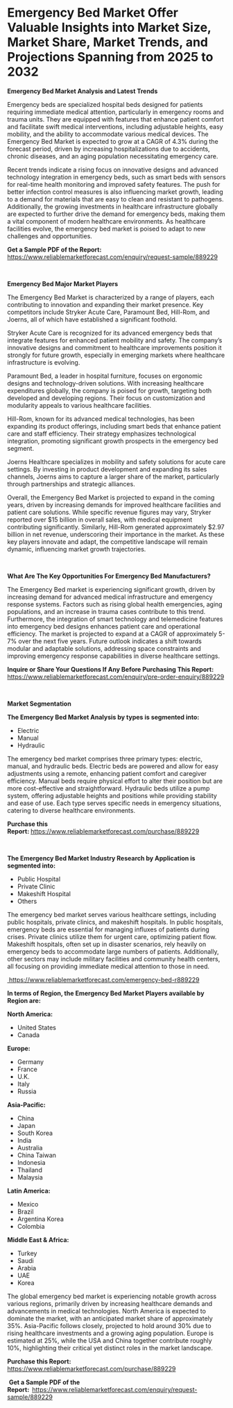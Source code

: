 <p><h1>Emergency Bed Market Offer Valuable Insights into Market Size, Market Share, Market Trends, and Projections Spanning from 2025 to 2032</h1></p><p><strong>Emergency Bed Market Analysis and Latest Trends</strong></p>
<p><p>Emergency beds are specialized hospital beds designed for patients requiring immediate medical attention, particularly in emergency rooms and trauma units. They are equipped with features that enhance patient comfort and facilitate swift medical interventions, including adjustable heights, easy mobility, and the ability to accommodate various medical devices. The Emergency Bed Market is expected to grow at a CAGR of 4.3% during the forecast period, driven by increasing hospitalizations due to accidents, chronic diseases, and an aging population necessitating emergency care.</p><p>Recent trends indicate a rising focus on innovative designs and advanced technology integration in emergency beds, such as smart beds with sensors for real-time health monitoring and improved safety features. The push for better infection control measures is also influencing market growth, leading to a demand for materials that are easy to clean and resistant to pathogens. Additionally, the growing investments in healthcare infrastructure globally are expected to further drive the demand for emergency beds, making them a vital component of modern healthcare environments. As healthcare facilities evolve, the emergency bed market is poised to adapt to new challenges and opportunities.</p></p>
<p><strong>Get a Sample PDF of the Report:&nbsp;</strong> <a href="https://www.reliablemarketforecast.com/enquiry/request-sample/889229?utm_campaign=3078&utm_medium=2&utm_source=Github&utm_content=ia&utm_term=13042025&utm_id=emergency-bed">https://www.reliablemarketforecast.com/enquiry/request-sample/889229</a></p>
<p>&nbsp;</p>
<p><strong>Emergency Bed Major Market Players</strong></p>
<p><p>The Emergency Bed Market is characterized by a range of players, each contributing to innovation and expanding their market presence. Key competitors include Stryker Acute Care, Paramount Bed, Hill-Rom, and Joerns, all of which have established a significant foothold.</p><p>Stryker Acute Care is recognized for its advanced emergency beds that integrate features for enhanced patient mobility and safety. The company’s innovative designs and commitment to healthcare improvements position it strongly for future growth, especially in emerging markets where healthcare infrastructure is evolving.</p><p>Paramount Bed, a leader in hospital furniture, focuses on ergonomic designs and technology-driven solutions. With increasing healthcare expenditures globally, the company is poised for growth, targeting both developed and developing regions. Their focus on customization and modularity appeals to various healthcare facilities.</p><p>Hill-Rom, known for its advanced medical technologies, has been expanding its product offerings, including smart beds that enhance patient care and staff efficiency. Their strategy emphasizes technological integration, promoting significant growth prospects in the emergency bed segment.</p><p>Joerns Healthcare specializes in mobility and safety solutions for acute care settings. By investing in product development and expanding its sales channels, Joerns aims to capture a larger share of the market, particularly through partnerships and strategic alliances.</p><p>Overall, the Emergency Bed Market is projected to expand in the coming years, driven by increasing demands for improved healthcare facilities and patient care solutions. While specific revenue figures may vary, Stryker reported over $15 billion in overall sales, with medical equipment contributing significantly. Similarly, Hill-Rom generated approximately $2.97 billion in net revenue, underscoring their importance in the market. As these key players innovate and adapt, the competitive landscape will remain dynamic, influencing market growth trajectories.</p></p>
<p>&nbsp;</p>
<p><strong>What Are The Key Opportunities For Emergency Bed Manufacturers?</strong></p>
<p><p>The Emergency Bed market is experiencing significant growth, driven by increasing demand for advanced medical infrastructure and emergency response systems. Factors such as rising global health emergencies, aging populations, and an increase in trauma cases contribute to this trend. Furthermore, the integration of smart technology and telemedicine features into emergency bed designs enhances patient care and operational efficiency. The market is projected to expand at a CAGR of approximately 5-7% over the next five years. Future outlook indicates a shift towards modular and adaptable solutions, addressing space constraints and improving emergency response capabilities in diverse healthcare settings.</p></p>
<p><strong>Inquire or Share Your Questions If Any Before Purchasing This Report:</strong> <a href="https://www.reliablemarketforecast.com/enquiry/pre-order-enquiry/889229?utm_campaign=3078&utm_medium=2&utm_source=Github&utm_content=ia&utm_term=13042025&utm_id=emergency-bed">https://www.reliablemarketforecast.com/enquiry/pre-order-enquiry/889229</a></p>
<p>&nbsp;</p>
<p><strong>Market Segmentation</strong></p>
<p><strong>The Emergency Bed Market Analysis by types is segmented into:</strong></p>
<p><ul><li>Electric</li><li>Manual</li><li>Hydraulic</li></ul></p>
<p><p>The emergency bed market comprises three primary types: electric, manual, and hydraulic beds. Electric beds are powered and allow for easy adjustments using a remote, enhancing patient comfort and caregiver efficiency. Manual beds require physical effort to alter their position but are more cost-effective and straightforward. Hydraulic beds utilize a pump system, offering adjustable heights and positions while providing stability and ease of use. Each type serves specific needs in emergency situations, catering to diverse healthcare environments.</p></p>
<p><strong>Purchase this Report:&nbsp;</strong><a href="https://www.reliablemarketforecast.com/purchase/889229?utm_campaign=3078&utm_medium=2&utm_source=Github&utm_content=ia&utm_term=13042025&utm_id=emergency-bed">https://www.reliablemarketforecast.com/purchase/889229</a></p>
<p>&nbsp;</p>
<p><strong>The Emergency Bed Market Industry Research by Application is segmented into:</strong></p>
<p><ul><li>Public Hospital</li><li>Private Clinic</li><li>Makeshift Hospital</li><li>Others</li></ul></p>
<p><p>The emergency bed market serves various healthcare settings, including public hospitals, private clinics, and makeshift hospitals. In public hospitals, emergency beds are essential for managing influxes of patients during crises. Private clinics utilize them for urgent care, optimizing patient flow. Makeshift hospitals, often set up in disaster scenarios, rely heavily on emergency beds to accommodate large numbers of patients. Additionally, other sectors may include military facilities and community health centers, all focusing on providing immediate medical attention to those in need.</p></p>
<p><a href="https://www.reliablemarketforecast.com/emergency-bed-r889229?utm_campaign=3078&utm_medium=2&utm_source=Github&utm_content=ia&utm_term=13042025&utm_id=emergency-bed">&nbsp;https://www.reliablemarketforecast.com/emergency-bed-r889229</a></p>
<p><strong>In terms of Region, the Emergency Bed Market Players available by Region are:</strong></p>
<p>
    <p> <strong> North America: </strong>
        <ul>
            <li>United States</li>
            <li>Canada</li>
        </ul>
        </p> 
    <p> <strong> Europe: </strong>
        <ul>
            <li>Germany</li>
            <li>France</li>
            <li>U.K.</li>
            <li>Italy</li>
            <li>Russia</li>
        </ul>
        </p> 
    <p> <strong> Asia-Pacific: </strong>
        <ul>
            <li>China</li>
            <li>Japan</li>
            <li>South Korea</li>
            <li>India</li>
            <li>Australia</li>
            <li>China Taiwan</li>
            <li>Indonesia</li>
            <li>Thailand</li>
            <li>Malaysia</li>
        </ul>
        </p> 
    <p> <strong> Latin America: </strong>
        <ul>
            <li>Mexico</li>
            <li>Brazil</li>
            <li>Argentina Korea</li>
            <li>Colombia</li>
        </ul>
        </p> 
    <p> <strong> Middle East & Africa: </strong>
        <ul>
            <li>Turkey</li>
            <li>Saudi</li>
            <li>Arabia</li>
            <li>UAE</li>
            <li>Korea</li>
        </ul>
    </p>
    </p>
<p><p>The global emergency bed market is experiencing notable growth across various regions, primarily driven by increasing healthcare demands and advancements in medical technologies. North America is expected to dominate the market, with an anticipated market share of approximately 35%. Asia-Pacific follows closely, projected to hold around 30% due to rising healthcare investments and a growing aging population. Europe is estimated at 25%, while the USA and China together contribute roughly 10%, highlighting their critical yet distinct roles in the market landscape.</p></p>
<p><strong>Purchase this Report: </strong><a href="https://www.reliablemarketforecast.com/purchase/889229?utm_campaign=3078&utm_medium=2&utm_source=Github&utm_content=ia&utm_term=13042025&utm_id=emergency-bed">https://www.reliablemarketforecast.com/purchase/889229</a></p>
<p>&nbsp;<strong>Get a Sample PDF of the Report:&nbsp;&nbsp;</strong><a href="https://www.reliablemarketforecast.com/enquiry/request-sample/889229?utm_campaign=3078&utm_medium=2&utm_source=Github&utm_content=ia&utm_term=13042025&utm_id=emergency-bed">https://www.reliablemarketforecast.com/enquiry/request-sample/889229</a></p>
<p><strong></strong></p>
<p><p></p><p></p><p></p></p>